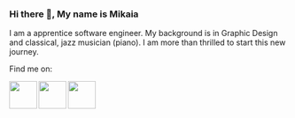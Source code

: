 ### Hi there 👋, My name is Mikaia

I am a apprentice software engineer. My background is in Graphic Design and classical, jazz musician (piano). I am more than thrilled to start this new journey.

Find me on:

<a href="https://www.instagram.com/mika_i7/" target="blank" ><img align="left" src="https://img.icons8.com/color/452/instagram-new--v1.png" height="50"/></a> 
<a href="https://www.facebook.com/mikaia.raza/" target="blank" ><img align="left" src="https://img.icons8.com/fluency/344/facebook-new.png" height="50"/></a>
<a href="https://www.linkedin.com/in/mikaia-razafintsalama-fanomezantsoa-676b1b1a1/" target="blank" ><img align="left" src="https://img.icons8.com/color/344/linkedin-circled--v1.png" height="50"/></a>
<!--
**MiDev7/MiDev7** is a ✨ _special_ ✨ repository because its `README.md` (this file) appears on your GitHub profile.

Here are some ideas to get you started:

- 🔭 I’m currently working on ...
- 🌱 I’m currently learning ...
- 👯 I’m looking to collaborate on ...
- 🤔 I’m looking for help with ...
- 💬 Ask me about ...
- 📫 How to reach me: ...
- 😄 Pronouns: ...
- ⚡ Fun fact: ...
-->
